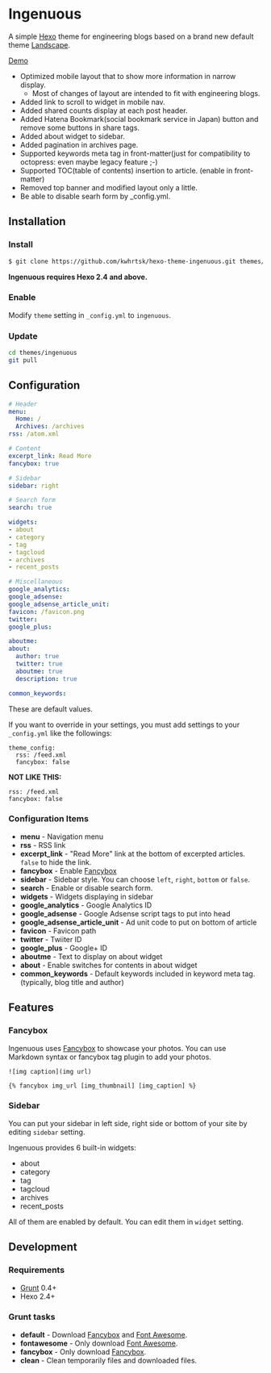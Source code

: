 # Ingenuous

A simple [Hexo](https://hexo.io/) theme for engineering blogs based on a brand new default theme [Landscape](https://github.com/hexojs/hexo-theme-landscape).

[Demo](http://chopschips.net/)

* Optimized mobile layout that to show more information in narrow display.
  * Most of changes of layout are intended to fit with engineering blogs.
* Added link to scroll to widget in mobile nav.
* Added shared counts display at each post header.
* Added Hatena Bookmark(social bookmark service in Japan) button and remove some buttons in share tags.
* Added about widget to sidebar.
* Added pagination in archives page.
* Supported keywords meta tag in front-matter(just for compatibility to octopress: even maybe legacy feature ;-)
* Supported TOC(table of contents) insertion to article. (enable in front-matter)
* Removed top banner and modified layout only a little.
* Be able to disable searh form by _config.yml.

## Installation

### Install

``` bash
$ git clone https://github.com/kwhrtsk/hexo-theme-ingenuous.git themes/ingenuous
```

**Ingenuous requires Hexo 2.4 and above.**

### Enable

Modify `theme` setting in `_config.yml` to `ingenuous`.

### Update

``` bash
cd themes/ingenuous
git pull
```

## Configuration

``` yml
# Header
menu:
  Home: /
  Archives: /archives
rss: /atom.xml

# Content
excerpt_link: Read More
fancybox: true

# Sidebar
sidebar: right

# Search form
search: true

widgets:
- about
- category
- tag
- tagcloud
- archives
- recent_posts

# Miscellaneous
google_analytics:
google_adsense:
google_adsense_article_unit:
favicon: /favicon.png
twitter:
google_plus:

aboutme:
about:
  author: true
  twitter: true
  aboutme: true
  description: true

common_keywords:
```

These are default values.

If you want to override in your settings, you must add settings to your `_config.yml` like the followings:

```
theme_config:
  rss: /feed.xml
  fancybox: false
```

**NOT LIKE THIS:**

```
rss: /feed.xml
fancybox: false
```

### Configuration Items

- **menu** - Navigation menu
- **rss** - RSS link
- **excerpt_link** - "Read More" link at the bottom of excerpted articles. `false` to hide the link.
- **fancybox** - Enable [Fancybox]
- **sidebar** - Sidebar style. You can choose `left`, `right`, `bottom` or `false`.
- **search** - Enable or disable search form.
- **widgets** - Widgets displaying in sidebar
- **google_analytics** - Google Analytics ID
- **google_adsense** - Google Adsense script tags to put into head
- **google_adsense_article_unit** - Ad unit code to put on bottom of article
- **favicon** - Favicon path
- **twitter** - Twiiter ID
- **google_plus** - Google+ ID
- **aboutme** - Text to display on about widget
- **about** - Enable switches for contents in about widget
- **common_keywords** - Default keywords included in keyword meta tag. (typically, blog title and author)

## Features

### Fancybox

Ingenuous uses [Fancybox] to showcase your photos. You can use Markdown syntax or fancybox tag plugin to add your photos.

```
![img caption](img url)

{% fancybox img_url [img_thumbnail] [img_caption] %}
```

### Sidebar

You can put your sidebar in left side, right side or bottom of your site by editing `sidebar` setting.

Ingenuous provides 6 built-in widgets:

- about
- category
- tag
- tagcloud
- archives
- recent_posts

All of them are enabled by default. You can edit them in `widget` setting.

## Development

### Requirements

- [Grunt] 0.4+
- Hexo 2.4+

### Grunt tasks

- **default** - Download [Fancybox] and [Font Awesome].
- **fontawesome** - Only download [Font Awesome].
- **fancybox** - Only download [Fancybox].
- **clean** - Clean temporarily files and downloaded files.

[Hexo]: http://zespia.tw/hexo/
[Fancybox]: http://fancyapps.com/fancybox/
[Font Awesome]: http://fontawesome.io/
[Grunt]: http://gruntjs.com/
[Landscape]: https://github.com/hexojs/hexo-theme-landscape
